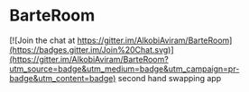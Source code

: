 # BarteRoom

[![Join the chat at https://gitter.im/AlkobiAviram/BarteRoom](https://badges.gitter.im/Join%20Chat.svg)](https://gitter.im/AlkobiAviram/BarteRoom?utm_source=badge&utm_medium=badge&utm_campaign=pr-badge&utm_content=badge)
second hand swapping app
